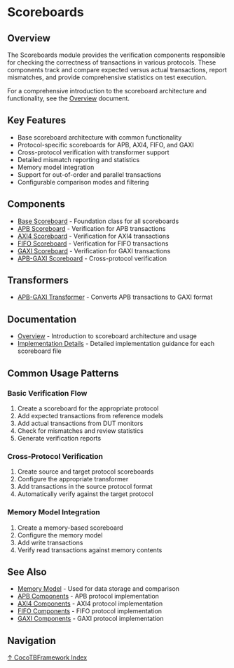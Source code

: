 # Scoreboards

## Overview

The Scoreboards module provides the verification components responsible for checking the correctness of transactions in various protocols. These components track and compare expected versus actual transactions, report mismatches, and provide comprehensive statistics on test execution.

For a comprehensive introduction to the scoreboard architecture and functionality, see the [Overview](overview.md) document.

## Key Features

- Base scoreboard architecture with common functionality
- Protocol-specific scoreboards for APB, AXI4, FIFO, and GAXI
- Cross-protocol verification with transformer support
- Detailed mismatch reporting and statistics
- Memory model integration
- Support for out-of-order and parallel transactions
- Configurable comparison modes and filtering

## Components

- [Base Scoreboard](base_scoreboard.md) - Foundation class for all scoreboards
- [APB Scoreboard](apb_scoreboard.md) - Verification for APB transactions
- [AXI4 Scoreboard](axi4_scoreboard.md) - Verification for AXI4 transactions
- [FIFO Scoreboard](fifo_scoreboard.md) - Verification for FIFO transactions
- [GAXI Scoreboard](gaxi_scoreboard.md) - Verification for GAXI transactions
- [APB-GAXI Scoreboard](apb_gaxi_scoreboard.md) - Cross-protocol verification

## Transformers

- [APB-GAXI Transformer](transformers/apb_gaxi_transformer.md) - Converts APB transactions to GAXI format

## Documentation

- [Overview](overview.md) - Introduction to scoreboard architecture and usage
- [Implementation Details](scoreboards-details.md) - Detailed implementation guidance for each scoreboard file

## Common Usage Patterns

### Basic Verification Flow

1. Create a scoreboard for the appropriate protocol
2. Add expected transactions from reference models
3. Add actual transactions from DUT monitors
4. Check for mismatches and review statistics
5. Generate verification reports

### Cross-Protocol Verification

1. Create source and target protocol scoreboards
2. Configure the appropriate transformer
3. Add transactions in the source protocol format
4. Automatically verify against the target protocol

### Memory Model Integration

1. Create a memory-based scoreboard
2. Configure the memory model
3. Add write transactions
4. Verify read transactions against memory contents

## See Also

- [Memory Model](../components/memory_model.md) - Used for data storage and comparison
- [APB Components](../components/apb/index.md) - APB protocol implementation
- [AXI4 Components](../components/axi4/index.md) - AXI4 protocol implementation
- [FIFO Components](../components/fifo/index.md) - FIFO protocol implementation
- [GAXI Components](../components/gaxi/index.md) - GAXI protocol implementation

## Navigation

[↑ CocoTBFramework Index](../index.md)
